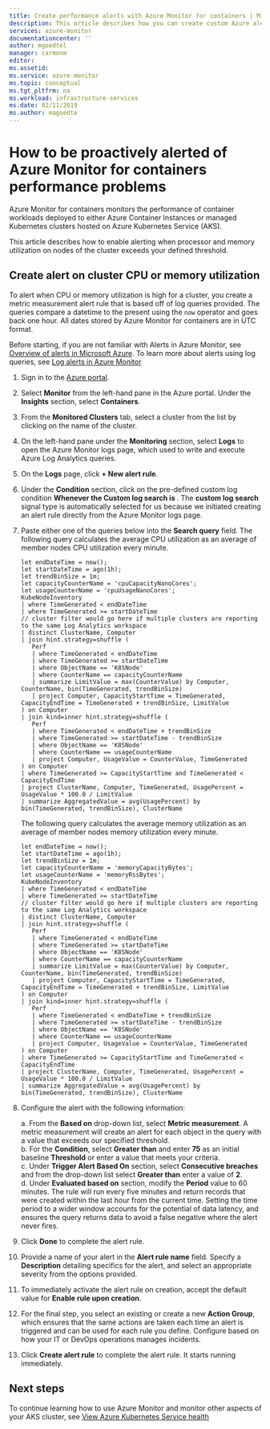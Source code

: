 ```yaml
---
title: Create performance alerts with Azure Monitor for containers | Microsoft Docs
description: This article describes how you can create custom Azure alerts based on log queries for memory and CPU utilization from Azure Monitor for containers.
services: azure-monitor
documentationcenter: ''
author: mgoedtel
manager: carmonm
editor: 
ms.assetid: 
ms.service: azure-monitor
ms.topic: conceptual
ms.tgt_pltfrm: na
ms.workload: infrastructure-services
ms.date: 02/11/2019
ms.author: magoedte
---
```


# How to be proactively alerted of Azure Monitor for containers performance problems
Azure Monitor for containers monitors the performance of container workloads deployed to either Azure Container Instances or managed Kubernetes clusters hosted on Azure Kubernetes Service (AKS). 

This article describes how to enable alerting when processor and memory utilization on nodes of the cluster exceeds your defined threshold.

## Create alert on cluster CPU or memory utilization
To alert when CPU or memory utilization is high for a cluster, you create a metric measurement alert rule that is based off of log queries provided. The queries compare a datetime to the present using the `now` operator and goes back one hour. All dates stored by Azure Monitor for containers are in UTC format.  

Before starting, if you are not familiar with Alerts in Azure Monitor, see [Overview of alerts in Microsoft Azure](../platform/alerts-overview.md). To learn more about alerts using log queries, see [Log alerts in Azure Monitor](../platform/alerts-unified-log.md)

1. Sign in to the [Azure portal](https://portal.azure.com).
2. Select **Monitor** from the left-hand pane in the Azure portal. Under the **Insights** section, select **Containers**.    
3. From the **Monitored Clusters** tab, select a cluster from the list by clicking on the name of the cluster.
4. On the left-hand pane under the **Monitoring** section, select **Logs** to open the Azure Monitor logs page, which used to write and execute Azure Log Analytics queries.
5. On the **Logs** page, click **+ New alert rule**.
6. Under the **Condition** section, click on the pre-defined custom log condition **Whenever the Custom log search is <logic undefined>**. The **custom log search** signal type is automatically selected for us because we initiated creating an alert rule directly from the Azure Monitor logs page.  
7. Paste either one of the queries below into the **Search query** field. The following query calculates the average CPU utilization as an average of member nodes CPU utilization every minute.

    ```
    let endDateTime = now();
    let startDateTime = ago(1h);
    let trendBinSize = 1m;
    let capacityCounterName = 'cpuCapacityNanoCores';
    let usageCounterName = 'cpuUsageNanoCores';
    KubeNodeInventory
    | where TimeGenerated < endDateTime
    | where TimeGenerated >= startDateTime
    // cluster filter would go here if multiple clusters are reporting to the same Log Analytics workspace
    | distinct ClusterName, Computer
    | join hint.strategy=shuffle (
       Perf
       | where TimeGenerated < endDateTime
       | where TimeGenerated >= startDateTime
       | where ObjectName == 'K8SNode'
       | where CounterName == capacityCounterName
       | summarize LimitValue = max(CounterValue) by Computer, CounterName, bin(TimeGenerated, trendBinSize)
       | project Computer, CapacityStartTime = TimeGenerated, CapacityEndTime = TimeGenerated + trendBinSize, LimitValue
    ) on Computer
    | join kind=inner hint.strategy=shuffle (
       Perf
       | where TimeGenerated < endDateTime + trendBinSize
       | where TimeGenerated >= startDateTime - trendBinSize
       | where ObjectName == 'K8SNode'
       | where CounterName == usageCounterName
       | project Computer, UsageValue = CounterValue, TimeGenerated
    ) on Computer
    | where TimeGenerated >= CapacityStartTime and TimeGenerated < CapacityEndTime
    | project ClusterName, Computer, TimeGenerated, UsagePercent = UsageValue * 100.0 / LimitValue
    | summarize AggregatedValue = avg(UsagePercent) by bin(TimeGenerated, trendBinSize), ClusterName
    ```

    The following query calculates the average memory utilization as an average of member nodes memory utilization every minute.

    ```
    let endDateTime = now();
    let startDateTime = ago(1h);
    let trendBinSize = 1m;
    let capacityCounterName = 'memoryCapacityBytes';
    let usageCounterName = 'memoryRssBytes';
    KubeNodeInventory
    | where TimeGenerated < endDateTime
    | where TimeGenerated >= startDateTime
    // cluster filter would go here if multiple clusters are reporting to the same Log Analytics workspace
    | distinct ClusterName, Computer
    | join hint.strategy=shuffle (
       Perf
       | where TimeGenerated < endDateTime
       | where TimeGenerated >= startDateTime
       | where ObjectName == 'K8SNode'
       | where CounterName == capacityCounterName
       | summarize LimitValue = max(CounterValue) by Computer, CounterName, bin(TimeGenerated, trendBinSize)
       | project Computer, CapacityStartTime = TimeGenerated, CapacityEndTime = TimeGenerated + trendBinSize, LimitValue
    ) on Computer
    | join kind=inner hint.strategy=shuffle (
       Perf
       | where TimeGenerated < endDateTime + trendBinSize
       | where TimeGenerated >= startDateTime - trendBinSize
       | where ObjectName == 'K8SNode'
       | where CounterName == usageCounterName
       | project Computer, UsageValue = CounterValue, TimeGenerated
    ) on Computer
    | where TimeGenerated >= CapacityStartTime and TimeGenerated < CapacityEndTime
    | project ClusterName, Computer, TimeGenerated, UsagePercent = UsageValue * 100.0 / LimitValue
    | summarize AggregatedValue = avg(UsagePercent) by bin(TimeGenerated, trendBinSize), ClusterName
    ```

8. Configure the alert with the following information:

    a. From the **Based on** drop-down list, select **Metric measurement**. A metric measurement will create an alert for each object in the query with a value that exceeds our specified threshold.  
    b. For the **Condition**, select **Greater than** and enter **75** as an initial baseline **Threshold** or enter a value that meets your criteria.  
    c. Under **Trigger Alert Based On** section, select **Consecutive breaches** and from the drop-down list select **Greater than** enter a value of **2**.  
    d. Under **Evaluated based on** section, modify the **Period** value to 60 minutes. The rule will run every five minutes and return records that were created within the last hour from the current time. Setting the time period to a wider window accounts for the potential of data latency, and ensures the query returns data to avoid a false negative where the alert never fires. 

9. Click **Done** to complete the alert rule.
10. Provide a name of your alert in the **Alert rule name** field. Specify a **Description** detailing specifics for the alert, and select an appropriate severity from the options provided.
11. To immediately activate the alert rule on creation, accept the default value for **Enable rule upon creation**.
12. For the final step, you select an existing or create a new **Action Group**, which ensures that the same actions are taken each time an alert is triggered and can be used for each rule you define. Configure based on how your IT or DevOps operations manages incidents. 
13. Click **Create alert rule** to complete the alert rule. It starts running immediately.

## Next steps
To continue learning how to use Azure Monitor and monitor other aspects of your AKS cluster, see [View Azure Kubernetes Service health](container-insights-analyze.md)
